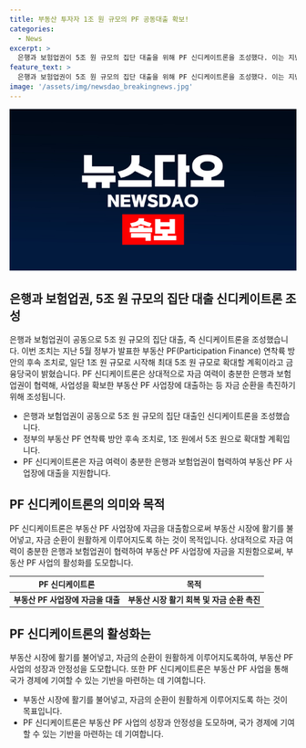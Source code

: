 ```yaml
---
title: 부동산 투자자 1조 원 규모의 PF 공동대출 확보!
categories:
  - News
excerpt: >
  은행과 보험업권이 5조 원 규모의 집단 대출을 위해 PF 신디케이트론을 조성했다. 이는 지난 5월 발표된 부동산 PF 연착륙 방안의 후속 조치로, 최대 5조 원으로 확대될 계획이다. PF 신디케이트론은 은행과 보험업권이 협력하여 부동산 PF 사업장에 대출을 지원하여 자금 순환을 촉진하는 목적으로 설정된 것이다. finance_news news_article realestate 부동산PF 연착륙 PF신디케이트론
feature_text: >
  은행과 보험업권이 5조 원 규모의 집단 대출을 위해 PF 신디케이트론을 조성했다. 이는 지난 5월 발표된 부동산 PF 연착륙 방안의 후속 조치로, 최대 5조 원으로 확대될 계획이다. PF 신디케이트론은 은행과 보험업권이 협력하여 부동산 PF 사업장에 대출을 지원하여 자금 순환을 촉진하는 목적으로 설정된 것이다. finance_news news_article realestate 부동산PF 연착륙 PF신디케이트론
image: '/assets/img/newsdao_breakingnews.jpg'
---
```


<p><img src="/assets/img/newsdao_breakingnews.jpg" alt="implanttips 속보" /></p>

<h2 data-ke-size="size26">은행과 보험업권, 5조 원 규모의 집단 대출 신디케이트론 조성</h2>

<p data-ke-size="size16">은행과 보험업권이 공동으로 5조 원 규모의 집단 대출, 즉 신디케이트론을 조성했습니다. 이번 조치는 지난 5월 정부가 발표한 부동산 PF(Participation Finance) 연착륙 방안의 후속 조치로, 일단 1조 원 규모로 시작해 최대 5조 원 규모로 확대할 계획이라고 금융당국이 밝혔습니다. PF 신디케이트론은 상대적으로 자금 여력이 충분한 은행과 보험업권이 협력해, 사업성을 확보한 부동산 PF 사업장에 대출하는 등 자금 순환을 촉진하기 위해 조성됩니다.</p>

<ul>
<li>은행과 보험업권이 공동으로 5조 원 규모의 집단 대출인 신디케이트론을 조성했습니다.</li>
<li>정부의 부동산 PF 연착륙 방안 후속 조치로, 1조 원에서 5조 원으로 확대할 계획입니다.</li>
<li>PF 신디케이트론은 자금 여력이 충분한 은행과 보험업권이 협력하여 부동산 PF 사업장에 대출을 지원합니다.</li>
</ul>

<h2 data-ke-size="size26">PF 신디케이트론의 의미와 목적</h2>

<p data-ke-size="size16">PF 신디케이트론은 부동산 PF 사업장에 자금을 대출함으로써 부동산 시장에 활기를 불어넣고, 자금 순환이 원활하게 이루어지도록 하는 것이 목적입니다. 상대적으로 자금 여력이 충분한 은행과 보험업권이 협력하여 부동산 PF 사업장에 자금을 지원함으로써, 부동산 PF 사업의 활성화를 도모합니다.</p>

<table>
<thead>
<tr>
<th scope="col">PF 신디케이트론</th>
<th scope="col">목적</th>
</tr>
</thead>
<tbody>
<tr>
<td style="text-align: center; height: 17px;"><b>부동산 PF 사업장에 자금을 대출</b></td>
<td style="text-align: center; height: 17px;"><b>부동산 시장 활기 회복 및 자금 순환 촉진</b></td>
</tr>
</tbody>
</table>

<h2 data-ke-size="size26">PF 신디케이트론의 활성화는</h2>

<p data-ke-size="size16">부동산 시장에 활기를 불어넣고, 자금의 순환이 원활하게 이루어지도록하여, 부동산 PF 사업의 성장과 안정성을 도모합니다. 또한 PF 신디케이트론은 부동산 PF 사업을 통해 국가 경제에 기여할 수 있는 기반을 마련하는 데 기여합니다.</p>

<ul>
<li>부동산 시장에 활기를 불어넣고, 자금의 순환이 원활하게 이루어지도록 하는 것이 목표입니다.</li>
<li>PF 신디케이트론은 부동산 PF 사업의 성장과 안정성을 도모하며, 국가 경제에 기여할 수 있는 기반을 마련하는 데 기여합니다.</li>
</ul>

